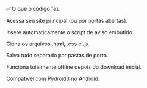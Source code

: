 ✅ O que o código faz:

Acessa seu site principal (ou por portas abertas).

Insere automaticamente o script de aviso embutido.

Clona os arquivos .html, .css e .js.

Salva tudo separado por pastas de porta.

Funciona totalmente offline depois do download inicial.

Compatível com Pydroid3 no Android.
